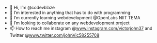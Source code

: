 - 👋 Hi, I’m @codevblaze
- 👀 I’m interested in anything that has to do with programming
- 🌱 I’m currently learning webdevelopment @OpenLabs NIIT TEMA
- 💞️ I’m looking to collaborate on any webdevelopment project
- 📫 How to reach me instagram @www.instagram.com/victorjohn37 and Twitter @www.twitter.com/johnVic58255708

<!---
codevblaze/codevblaze is a ✨ special ✨ repository because its `README.md` (this file) appears on your GitHub profile.
You can click the Preview link to take a look at your changes.
--->
